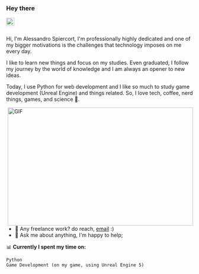### Hey there

<a href="https://www.linkedin.com/in/alessandro-spiercort-b44b48149/">
  <img align="left" alt="Alessandro's LinkedIN" width="22px" src="https://upload.wikimedia.org/wikipedia/commons/thumb/8/81/LinkedIn_icon.svg/2048px-LinkedIn_icon.svg.png" />
</a>

<br />
<br />

Hi, I'm Alessandro Spiercort, I'm professionally highly dedicated and one of my bigger motivations is the challenges that technology imposes on me every day.

I like to learn new things and focus on my studies. Even graduated, I follow my journey by the world of knowledge and I am always an opener to new ideas.

Today, I use Python for web development and I like so much to study game development (Unreal Engine) and things related. So, I love tech, coffee, nerd things, games, and science 🚀.


  <img align="right" alt="GIF" src="https://github.com/abhisheknaiidu/abhisheknaiidu/blob/master/code.gif?raw=true" width="500" height="320" />
  
- 💼 Any freelance work? do reach, [email](mailto:alessandro_freitas@icloud.com) :)
- 💬 Ask me about anything, I'm happy to help;

📊  **Currently I spent my time on:**
<!--START_SECTION:waka-->
```text
Python       
Game Development (on my game, using Unreal Engine 5)
```
<!--END_SECTION:waka-->
